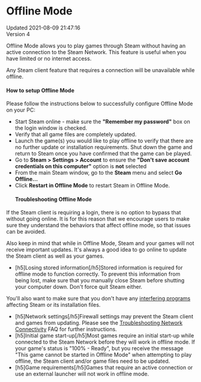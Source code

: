 # Offline Mode
Updated 2021-08-09 21:47:16  
Version 4  

Offline Mode allows you to play games through Steam without having an active connection to the Steam Network.  This feature is useful when you have limited or no internet access.  
  
Any Steam client feature that requires a connection will be unavailable while offline.  
  
#### How to setup Offline Mode
Please follow the instructions below to successfully configure Offline Mode on your PC:  
* Start Steam online - make sure the **"Remember my password"** box on the login window is checked.
* Verify that all game files are completely updated.
* Launch the game(s) you would like to play offline to verify that there are no further update or installation requirements. Shut down the game and return to Steam once you have confirmed that the game can be played.
* Go to **Steam > Settings > Account** to ensure the **"Don't save account credentials on this computer"** option is **not** selected
* From the main Steam window, go to the **Steam** menu and select **Go Offline...**
* Click **Restart in Offline Mode** to restart Steam in Offline Mode.
  #### Troubleshooting Offline Mode
If the Steam client is requiring a login, there is no option to bypass that without going online. It is for this reason that we encourage users to make sure they understand the behaviors that affect offline mode, so that issues can be avoided.  
  
Also keep in mind that while in Offline Mode, Steam and your games will not receive important updates. It's always a good idea to go online to update the Steam client as well as your games.  
  
* [h5]Losing stored information[/h5]Stored information is required for offline mode to function correctly. To prevent this information from being lost, make sure that you manually close Steam before shutting your computer down. Don't force quit Steam either.  
  
You'll also want to make sure that you don't have any [interfering programs](https://help.steampowered.com/en/faqs/view/1F39-DCB4-FF28-5748) affecting Steam or its installation files.
* [h5]Network settings[/h5]Firewall settings may prevent the Steam client and games from updating. Please see the [Troubleshooting Network Connectivity](https://help.steampowered.com/en/faqs/view/669A-2F68-D1D1-A5EC) FAQ for further instructions.
* [h5]Initial game start-up[/h5]Most games require an initial start-up while connected to the Steam Network before they will work in offline mode.  If your game's status is "100% - Ready", but you receive the message "This game cannot be started in Offline Mode" when attempting to play offline, the Steam client and/or game files need to be updated.
* [h5]Game requirements[/h5]Games that require an active connection or use an external launcher will not work in offline mode.